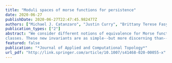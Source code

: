 ```yaml
---
title: "Moduli spaces of morse functions for persistence"
date: 2020-06-27
publishDate: 2020-06-27T22:47:45.982477Z
authors: ["Michael J. Catanzaro", "Justin Curry", "Brittany Terese Fasy", "Jānis Lazovskis", "Greg Malen", "Hans Riess", "Bei Wang", "Matthew Zabka"]
publication_types: ["2"]
abstract: "We consider different notions of equivalence for Morse functions on the sphere in the context of persistent homology and introduce new invariants to study these equivalence
classes. These new invariants are as simple--but more discerning than--existing topological invariants, such as persistence barcodes and Reeb graphs. We give a method to relate any two Morse--Smale vector fields on the sphere by a sequence of fundamental moves by considering graph-equivalent Morse functions. We also explore the combinatorially rich world of height-equivalent Morse functions, considered as height functions of embedded spheres in $\\mathbb{R}^3$. Their level set invariant, a poset generated by nested disks and annuli from level sets, gives insight into the moduli space of Morse functions sharing the same persistence barcode."
featured: false
publication: "*Journal of Applied and Computational Topology*"
url_pdf: "http://link.springer.com/article/10.1007/s41468-020-00055-x"
---
```

